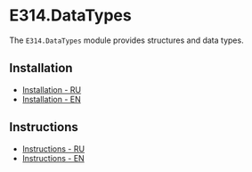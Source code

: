 # E314.DataTypes

The `E314.DataTypes` module provides structures and data types.

## Installation

- [Installation - RU](https://github.com/epishev-m/e314-datatypes/blob/master/UPM/Documentation~/installation-ru.md)
- [Installation - EN](https://github.com/epishev-m/e314-datatypes/blob/master/UPM/Documentation~/installation-en.md)

## Instructions

- [Instructions - RU](https://github.com/epishev-m/e314-datatypes/blob/master/UPM/Documentation~/instructions-ru.md)
- [Instructions - EN](https://github.com/epishev-m/e314-datatypes/blob/master/UPM/Documentation~/instructions-en.md)
